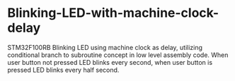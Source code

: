 # Blinking-LED-with-machine-clock-delay
STM32F100RB Blinking LED using machine clock as delay, utilizing conditional branch to subroutine concept in low level assembly code. When user button not pressed LED blinks every second, when user button is pressed LED blinks every half second.
